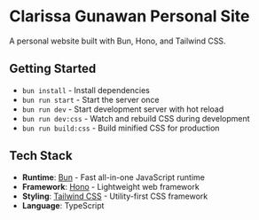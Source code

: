 # Clarissa Gunawan Personal Site

A personal website built with Bun, Hono, and Tailwind CSS.

## Getting Started

- `bun install` - Install dependencies
- `bun run start` - Start the server once
- `bun run dev` - Start development server with hot reload
- `bun run dev:css` - Watch and rebuild CSS during development
- `bun run build:css` - Build minified CSS for production

## Tech Stack

- **Runtime**: [Bun](https://bun.com) - Fast all-in-one JavaScript runtime
- **Framework**: [Hono](https://hono.dev) - Lightweight web framework
- **Styling**: [Tailwind CSS](https://tailwindcss.com) - Utility-first CSS framework
- **Language**: TypeScript
